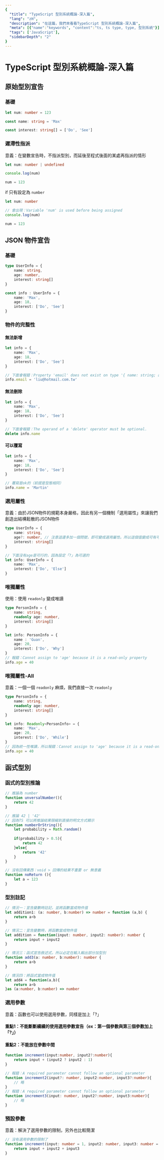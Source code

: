 ```yaml
---
{
  "title": "TypeScript 型別系統概論-深入篇",
  "lang": "zH",
  "description": "在這篇，我們來看看TypeScript 型別系統概論-深入篇",
  "meta": [{"name":"keywords", "content":"ts, ts type, type, 型別系統"}],
  "tags": ['JavaScript'],
  "sidebarDepth": "2"
}
---
```

# TypeScript 型別系統概論-深入篇

## 原始型別宣告
### 基礎
```typescript
let num: number = 123

const name: string = 'Max'

const interest: string[] = ['Do', 'See']
```

### 遲滯性指派
意義：在變數宣告時，不指派型別，而延後至程式後面的某處再指派的情形
```typescript
let num: number | undefined

console.log(num)

num = 123
```
if 只有設定為 `number`
```typescript
let num: number

// 會出現：Variable 'num' is used before being assigned
console.log(num)

num = 123
```

## JSON 物件宣告
### 基礎
```typescript
type UserInfo = {
    name: string,
    age: number,
    interest: string[]
}

const info : UserInfo = {
    name: 'Max',
    age: 18,
    interest: ['Do', 'See']
}
```

### 物件的完整性
#### 無法新增
```typescript
let info = {
    name: 'Max',
    age: 18,
    interest: ['Do', 'See'] 
}

// 下面會報錯：Property 'email' does not exist on type '{ name: string; age: number; interest: string[]; }'
info.email = 'liu@hotmail.com.tw'
```

#### 無法刪除
```typescript
let info = {
    name: 'Max',
    age: 18,
    interest: ['Do', 'See'] 
}

// 下面會報錯：The operand of a 'delete' operator must be optional.
delete info.name
```

#### 可以覆寫
```typescript
let info = {
    name: 'Max',
    age: 18,
    interest: ['Do', 'See'] 
}

// 覆寫是ok的（前提是型態相同）
info.name = 'Martin'
```

### 選用屬性
意義：由於JSON物件的規範本身嚴格，因此有另一個機制「選用屬性」來讓我們創造出結構鬆散的JSON物件
```typescript
type UserInfo = {
    name: string,
    age?: number, // 注意這邊多加一個問號，即可變成選用屬性。所以這個值變成可有可無都可以
    interest: string[]
}

// 下面沒有age是可行的，因為設定「?」為可選的
let info: UserInfo = {
    name: 'Max',
    interest: ['Do', 'Else']
}
```

### 唯獨屬性
使用：使用 `readonly` 變成唯讀
```typescript
type PersonInfo = {
    name: string,
    readonly age: number,
    interest: string[]
}

let info: PersonInfo = {
    name : 'Guan',
    age: 20, 
    interest: ['Do', 'Why']
}
// 報錯：Cannot assign to 'age' because it is a read-only property
info.age = 40 
```

### 唯獨屬性-All
意義：一個一個 `readonly` 麻煩，我們直接一次 `readonly`
```typescript
type PersonInfo = {
    name: string,
    readonly age: number,
    interest: string[]
}

let info: Readonly<PersonInfo> = {
    name: 'Max',
    age: 20,
    interest: ['Do', 'While']
}
// 因為統一性唯讀，所以報錯：Cannot assign to 'age' because it is a read-only property
info.age = 40
```


## 函式型別
### 函式的型別推論
```typescript
// 推論為 number
function unversalNumber(){
    return 42
}

// 推論 42 | '42'
// 因為TS 可以將推論結果限縮到直接的明文方式顯示
function numberOrString(){
    let probability = Math.random()
    
    if(probability > 0.5){
        return 42
    }else{
        return '42'
    }
}

// 沒有回傳東西：void > 回傳的結果不重要 or 無意義
function noReturn (){
    let a = 123
}
```

### 型別註記
```typescript
// 情況一：宣告變數時註記，並將函數當成物件值
let addition1: (a: number, b:number) => number = function (a,b) {
    return a+b
}

// 情況二：宣告變數時，將函數當成物件值
let addition = function(input: number, input2: number): number {
    return input + input2
}

// 情況三：函式宣告敘述式，所以必定在輸入輸出部分加型別
function add3(a: number, b:number): number {
    return a+b
}

// 情況四：將函式當成物件值
let add4 = function(a,b){
    return a+b
}as (a:number, b:number) => number
```

### 選用參數
意義：函數也可以使用選用參數，同樣是加上「?」
#### 重點1：不能斷斷續續的使用選用參數宣告（ex：第一個參數與第三個參數加上「?」）
#### 重點2：不能放在參數中間
```typescript
function increment(input:number, input2?:number){
    return input + (input2 ? input2 : 1)
}

// 報錯：A required parameter cannot follow an optional parameter
function increment2(input?: number, input2:number, input3?:number){
    // 略
}
// 報錯：A required parameter cannot follow an optional parameter
function increment3(input: number, input2?:number, input3:number){
    // 略
}
```


### 預設參數
意義：解決了選用參數的限制，另外也比較簡潔
```typescript
// 沒有選用參數的限制了
function increment(input: number = 1, input2: number, input3: number = 3){
    return input + input2 + input3
}
```

